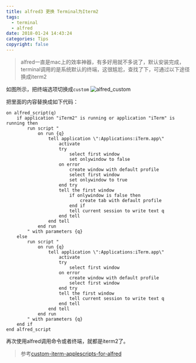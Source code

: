 ```yaml
---
title: alfred3 更换 Terminal为Iterm2
tags: 
  - terminal
  - alfred
date: 2018-01-24 14:43:24
categories: Tips
copyright: false
---
```


>alfred一直是mac上的效率神器，有多好用就不多说了，默认安装完成，terminal调用的是系统默认的终端，这很尴尬，查找了下，可通过以下途径换成iterm2

如图所示，把终端选项切换成`custom`
![alfred_custom](/images/alfred_custom.jpg)

<!-- more -->

把里面的内容替换成如下代码：
```
on alfred_script(q)
	if application "iTerm2" is running or application "iTerm" is running then
		run script "
			on run {q}
				tell application \":Applications:iTerm.app\"
					activate
					try
						select first window
						set onlywindow to false
					on error
						create window with default profile
						select first window
						set onlywindow to true
					end try
					tell the first window
						if onlywindow is false then
							create tab with default profile
						end if
						tell current session to write text q
					end tell
				end tell
			end run
		" with parameters {q}
	else
		run script "
			on run {q}
				tell application \":Applications:iTerm.app\"
					activate
					try
						select first window
					on error
						create window with default profile
						select first window
					end try
					tell the first window
						tell current session to write text q
					end tell
				end tell
			end run
		" with parameters {q}
	end if
end alfred_script
```

再次使用alfred调用命令或者终端，就都是iterm2了。

> 参考[custom-iterm-applescripts-for-alfred](https://github.com/stuartcryan/custom-iterm-applescripts-for-alfred)
